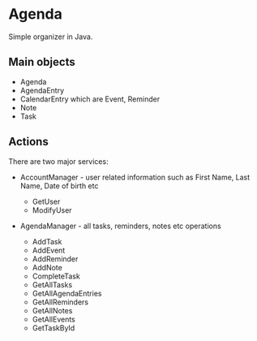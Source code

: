 # Agenda

Simple organizer in Java.

## Main objects
* Agenda
* AgendaEntry
* CalendarEntry which are Event, Reminder
* Note
* Task

## Actions
There are two major services:
* AccountManager - user related information such as First Name, Last Name, Date of birth etc
  * GetUser
  * ModifyUser

* AgendaManager - all tasks, reminders, notes etc operations
  * AddTask
  * AddEvent
  * AddReminder
  * AddNote
  * CompleteTask
  * GetAllTasks
  * GetAllAgendaEntries
  * GetAllReminders
  * GetAllNotes
  * GetAllEvents
  * GetTaskById
